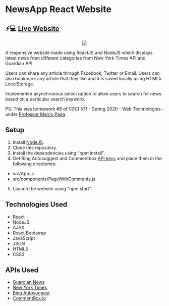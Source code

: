 # NewsApp React Website
## ⚡💻 [Live Website](http://hw8react.appspot.com/)
<div align="center"><img src="https://i.imgur.com/9c2ZSGX.png"/></div>

A responsive website made using ReactJS and NodeJS which displays latest news from different categories from New York Times API and Guardian API.

Users can share any article through Facebook, Twitter or Email. Users can also bookmark any article that they like and it is saved locally using HTML5 LocalStorage.

Implemented asynchronous select option to allow users to search for news based on a particular search keyword.

PS. This was homework #8 of CSCI 571 - Spring 2020 - Web Technologies - under [Professor Marco Papa](https://viterbi.usc.edu/directory/faculty/Papa/Marco).

## Setup
1. Install [NodeJS](https://github.com/Matrix7689/NewsApp-React.git).
2. Clone this repository.
3. Install the dependencies using "npm install".
4. Get Bing Autosuggest and Commentbox [API keys](https://github.com/Matrix7689/NewsApp-React) and place them in the following directories:
 - src/App.js
 - src/components/PageWithComments.js
5. Launch the website using "npm start".

## Technologies Used
- React
- NodeJS
- AJAX
- React Bootstrap
- JavaScript
- JSON
- HTML5
- CSS3

## APIs Used
- [Guardian News](https://open-platform.theguardian.com/documentation/)
- [New York Times](https://developer.nytimes.com/get-started)
- [Bing Autosuggest](https://azure.microsoft.com/en-us/services/cognitive-services/autosuggest/)
- [CommentBox.io](https://dashboard.commentbox.io/)
